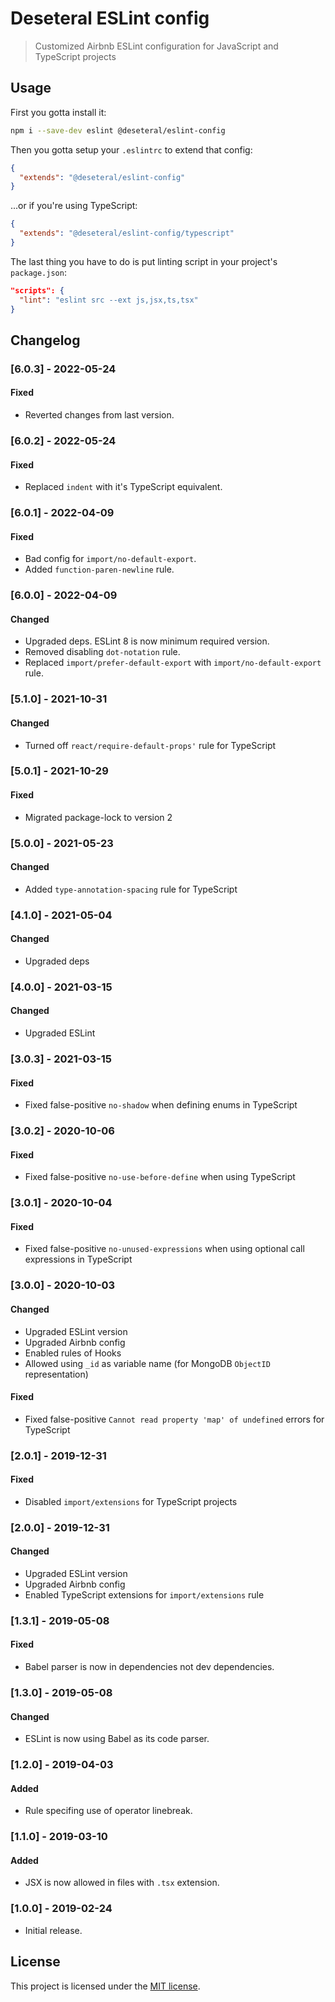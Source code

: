 # Deseteral ESLint config

> Customized Airbnb ESLint configuration for JavaScript and TypeScript projects

## Usage
First you gotta install it:
```sh
npm i --save-dev eslint @deseteral/eslint-config
```

Then you gotta setup your `.eslintrc` to extend that config:
```json
{
  "extends": "@deseteral/eslint-config"
}
```

...or if you're using TypeScript:
```json
{
  "extends": "@deseteral/eslint-config/typescript"
}
```

The last thing you have to do is put linting script in your project's `package.json`:
```json
"scripts": {
  "lint": "eslint src --ext js,jsx,ts,tsx"
}
```

## Changelog

### [6.0.3] - 2022-05-24
#### Fixed
- Reverted changes from last version.

### [6.0.2] - 2022-05-24
#### Fixed
- Replaced `indent` with it's TypeScript equivalent.

### [6.0.1] - 2022-04-09
#### Fixed
- Bad config for `import/no-default-export`.
- Added `function-paren-newline` rule.

### [6.0.0] - 2022-04-09
#### Changed
- Upgraded deps. ESLint 8 is now minimum required version.
- Removed disabling `dot-notation` rule.
- Replaced `import/prefer-default-export` with `import/no-default-export` rule.

### [5.1.0] - 2021-10-31
#### Changed
- Turned off `react/require-default-props'` rule for TypeScript

### [5.0.1] - 2021-10-29
#### Fixed
- Migrated package-lock to version 2

### [5.0.0] - 2021-05-23
#### Changed
- Added `type-annotation-spacing` rule for TypeScript

### [4.1.0] - 2021-05-04
#### Changed
- Upgraded deps

### [4.0.0] - 2021-03-15
#### Changed
- Upgraded ESLint

### [3.0.3] - 2021-03-15
#### Fixed
- Fixed false-positive `no-shadow` when defining enums in TypeScript


### [3.0.2] - 2020-10-06
#### Fixed
- Fixed false-positive `no-use-before-define` when using TypeScript

### [3.0.1] - 2020-10-04
#### Fixed
- Fixed false-positive `no-unused-expressions` when using optional call expressions in TypeScript

### [3.0.0] - 2020-10-03
#### Changed
- Upgraded ESLint version
- Upgraded Airbnb config
- Enabled rules of Hooks
- Allowed using `_id` as variable name (for MongoDB `ObjectID` representation)
#### Fixed
- Fixed false-positive `Cannot read property 'map' of undefined` errors for TypeScript

### [2.0.1] - 2019-12-31
#### Fixed
- Disabled `import/extensions` for TypeScript projects

### [2.0.0] - 2019-12-31
#### Changed
- Upgraded ESLint version
- Upgraded Airbnb config
- Enabled TypeScript extensions for `import/extensions` rule

### [1.3.1] - 2019-05-08
#### Fixed
- Babel parser is now in dependencies not dev dependencies.

### [1.3.0] - 2019-05-08
#### Changed
- ESLint is now using Babel as its code parser.

### [1.2.0] - 2019-04-03
#### Added
- Rule specifing use of operator linebreak.

### [1.1.0] - 2019-03-10
#### Added
- JSX is now allowed in files with `.tsx` extension.

### [1.0.0] - 2019-02-24
- Initial release.


## License
This project is licensed under the [MIT license](LICENSE).
